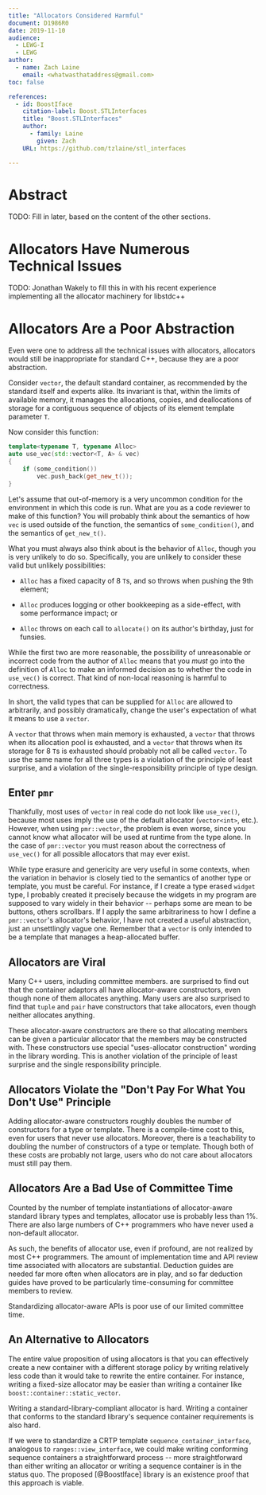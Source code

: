 ```yaml
---
title: "Allocators Considered Harmful"
document: D1986R0
date: 2019-11-10
audience:
  - LEWG-I
  - LEWG
author:
  - name: Zach Laine
    email: <whatwasthataddress@gmail.com>
toc: false

references:
  - id: BoostIface
    citation-label: Boost.STLInterfaces
    title: "Boost.STLInterfaces"
    author:
      - family: Laine
        given: Zach
    URL: https://github.com/tzlaine/stl_interfaces

---
```


# Abstract

TODO: Fill in later, based on the content of the other sections.

# Allocators Have Numerous Technical Issues

TODO: Jonathan Wakely to fill this in with his recent experience implementing
all the allocator machinery for libstdc++

# Allocators Are a Poor Abstraction

Even were one to address all the technical issues with allocators, allocators
would still be inappropriate for standard C++, because they are a poor
abstraction.

Consider `vector`, the default standard container, as recommended by the
standard itself and experts alike.  Its invariant is that, within the limits
of available memory, it manages the allocations, copies, and deallocations of
storage for a contiguous sequence of objects of its element template parameter
`T`.

Now consider this function:

```c++
template<typename T, typename Alloc>
auto use_vec(std::vector<T, A> & vec)
{
    if (some_condition())
        vec.push_back(get_new_t());
}
```

Let's assume that out-of-memory is a very uncommon condition for the
environment in which this code is run.  What are you as a code reviewer to
make of this function?  You will probably think about the semantics of how
`vec` is used outside of the function, the semantics of `some_condition()`,
and the semantics of `get_new_t()`.

What you must always also think about is the behavior of `Alloc`, though you
is very unlikely to do so.  Specifically, you are unlikely to consider these
valid but unlikely possibilities:

- `Alloc` has a fixed capacity of 8 `T`s, and so throws when pushing the 9th
  element;

- `Alloc` produces logging or other bookkeeping as a side-effect, with some
  performance impact; or

- `Alloc` throws on each call to `allocate()` on its author's birthday, just
  for funsies.

While the first two are more reasonable, the possibility of unreasonable or
incorrect code from the author of `Alloc` means that you _must_ go into the
definition of `Alloc` to make an informed decision as to whether the code in
`use_vec()` is correct.  That kind of non-local reasoning is harmful to
correctness.

In short, the valid types that can be supplied for `Alloc` are allowed to
arbitrarily, and possibly dramatically, change the user's expectation of what
it means to use a `vector`.

A `vector` that throws when main memory is exhausted, a `vector` that throws
when its allocation pool is exhausted, and a `vector` that throws when its
storage for 8 `T`s is exhausted should probably not all be called `vector`.
To use the same name for all three types is a violation of the principle of
least surprise, and a violation of the single-responsibility principle of type
design.

## Enter `pmr`

Thankfully, most uses of `vector` in real code do not look like `use_vec()`,
because most uses imply the use of the default allocator (`vector<int>`,
etc.).  However, when using `pmr::vector`, the problem is even worse, since
you cannot know what allocator will be used at runtime from the type alone.
In the case of `pmr::vector` you must reason about the correctness of
`use_vec()` for all possible allocators that may ever exist.

While type erasure and genericity are very useful in some contexts, when the
variation in behavior is closely tied to the semantics of another type or
template, you must be careful.  For instance, if I create a type erased
`widget` type, I probably created it precisely because the widgets in my
program are supposed to vary widely in their behavior -- perhaps some are mean
to be buttons, others scrollbars.  If I apply the same arbitrariness to how I
define a `pmr::vector`'s allocator's behavior, I have not created a useful
abstraction, just an unsettlingly vague one.  Remember that a `vector` is only
intended to be a template that manages a heap-allocated buffer.

## Allocators are Viral

Many C++ users, including committee members. are surprised to find out that
the container adaptors all have allocator-aware constructors, even though none
of them allocates anything.  Many users are also surprised to find that
`tuple` and `pair` have constructors that take allocators, even though neither
allocates anything.

These allocator-aware constructors are there so that allocating members can be
given a particular allocator that the members may be constructed with.  These
constructors use special "uses-allocator construction" wording in the library
wording.  This is another violation of the principle of least surprise and the
single responsibility principle.

## Allocators Violate the "Don't Pay For What You Don't Use" Principle

Adding allocator-aware constructors roughly doubles the number of constructors
for a type or template.  There is a compile-time cost to this, even for users
that never use allocators.  Moreover, there is a teachability to doubling the
number of constructors of a type or template.  Though both of these costs are
probably not large, users who do not care about allocators must still pay
them.

## Allocators Are a Bad Use of Committee Time

Counted by the number of template instantiations of allocator-aware standard
library types and templates, allocator use is probably less than 1%.  There
are also large numbers of C++ programmers who have never used a non-default
allocator.

As such, the benefits of allocator use, even if profound, are not realized by
most C++ programmers.  The amount of implementation time and API review time
associated with allocators are substantial.  Deduction guides are needed far
more often when allocators are in play, and so far deduction guides have
proved to be particularly time-consuming for committee members to review.

Standardizing allocator-aware APIs is poor use of our limited committee time.

## An Alternative to Allocators

The entire value proposition of using allocators is that you can effectively
create a new container with a different storage policy by writing relatively
less code than it would take to rewrite the entire container.  For instance,
writing a fixed-size allocator may be easier than writing a container like
`boost::container::static_vector`.

Writing a standard-library-compliant allocator is hard.  Writing a container
that conforms to the standard library's sequence container requirements is
also hard.

If we were to standardize a CRTP template `sequence_container_interface`,
analogous to `ranges::view_interface`, we could make writing conforming
sequence containers a straightforward process -- more straightforward than
either writing an allocator or writing a sequence container is in the status
quo.  The proposed [@BoostIface] library is an existence proof that this
approach is viable.

